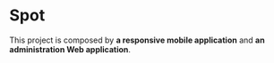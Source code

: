 # Spot

This project is composed by **a responsive mobile application** and **an administration Web application**.

